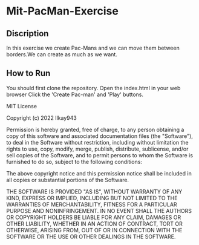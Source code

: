 # Mit-PacMan-Exercise

## Discription

In this exercise we create Pac-Mans and we can move them between borders.We can create as much as we want.

## How to Run

You should first clone the repository. 
Open the index.html in your web browser
Click the 'Create Pac-man' and 'Play' buttons.


MIT License

Copyright (c) 2022 Ilkay943

Permission is hereby granted, free of charge, to any person obtaining a copy
of this software and associated documentation files (the "Software"), to deal
in the Software without restriction, including without limitation the rights
to use, copy, modify, merge, publish, distribute, sublicense, and/or sell
copies of the Software, and to permit persons to whom the Software is
furnished to do so, subject to the following conditions:

The above copyright notice and this permission notice shall be included in all
copies or substantial portions of the Software.

THE SOFTWARE IS PROVIDED "AS IS", WITHOUT WARRANTY OF ANY KIND, EXPRESS OR
IMPLIED, INCLUDING BUT NOT LIMITED TO THE WARRANTIES OF MERCHANTABILITY,
FITNESS FOR A PARTICULAR PURPOSE AND NONINFRINGEMENT. IN NO EVENT SHALL THE
AUTHORS OR COPYRIGHT HOLDERS BE LIABLE FOR ANY CLAIM, DAMAGES OR OTHER
LIABILITY, WHETHER IN AN ACTION OF CONTRACT, TORT OR OTHERWISE, ARISING FROM,
OUT OF OR IN CONNECTION WITH THE SOFTWARE OR THE USE OR OTHER DEALINGS IN THE
SOFTWARE.
